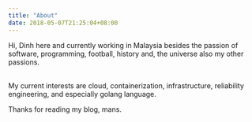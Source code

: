 ```yaml
---
title: "About"
date: 2018-05-07T21:25:04+08:00
---
```

Hi, Dinh here and currently working in Malaysia besides the passion of software, programming, football, history and, the universe also my other passions.

<br />
My current interests are cloud, containerization, infrastructure, reliability engineering, and especially golang language.

Thanks for reading my blog, mans.



  

